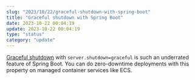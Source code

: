 ```yaml
---
slug: "2023/10/22/graceful-shutdown-with-spring-boot"
title: "Graceful shutdown with Spring Boot"
date: 2023-10-22 00:04:19
update: 2023-10-22 00:04:19
type: "status"
category: "update"
---
```


[Graceful shutdown](https://docs.spring.io/spring-boot/docs/current/reference/htmlsingle/#web.graceful-shutdown) with `server.shutdown=graceful` is such an underrated feature of Spring Boot. You can do zero-downtime deployments with this property on managed container services like ECS.
